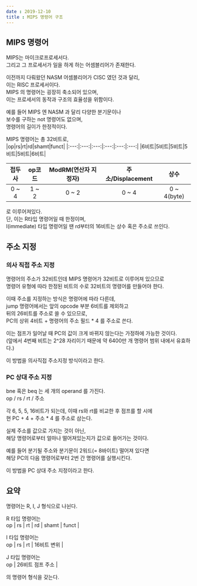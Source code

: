 ```yaml
---
date : 2019-12-10
title : MIPS 명령어 구조
---
```


## MIPS 명령어

MIPS는 마이크로프로세서다.  
그리고 그 프로세서가 일을 하게 하는 어셈블리어가 존재한다.  

이전까지 다뤄왔던 NASM 어셈블리어가 CISC 였던 것과 달리,  
이는 RISC 프로세서이다.  
MIPS 의 명령어는 굉장히 축소되어 있으며,  
이는 프로세서의 동작과 구조의 효율성을 위함이다.  

예를 들어 MIPS 엔 NASM 과 달리 다양한 분기문이나  
보수를 구하는 not 명령어도 없으며,  
명령어의 길이가 한정적이다.  

MIPS 명령어는 총 32비트로,  
|op|rs|rt|rd|shamt|funct|
|:---:|:---:|:---:|:---:|:---:|:---:| 
|6비트|5비트|5비트|5비트|5비트|6비트|  

|접두사|op코드|ModRM(연산자 지정자)|주소/Displacement|상수|
|:---:|:---:|:---:|:---:|:---:|
|0 ~ 4|1 ~ 2|0 ~ 2|0 ~ 4| 0 ~ 4(byte) |  

로 이루어져있다.  
단, 이는 R타입 명령어일 때 한정이며,  
I(immediate) 타입 명령어일 땐 rd부터의 16비트는 상수 혹은 주소로 쓰인다.  


## 주소 지정

### 의사 직접 주소 지정

명령어의 주소가 32비트인데 MIPS 명령어가 32비트로 이루어져 있으므로  
명령어 유형에 따라 한정된 비트의 수로 32비트의 명령어를 만들어야 한다.  

이때 주소를 지정하는 방식은 명령어에 따라 다른데,  
jump 명령어에서는 앞의 opcode 부분 6비트를 제외하고  
뒤의 26비트를 주소로 쓸 수 있으므로,  
PC의 상위 4비트 + 명령어의 주소 필드 * 4 를 주소로 쓴다.  

이는 점프가 일어날 때 PC의 값이 크게 바뀌지 않는다는 가정하에 가능한 것이다.  
(앞에서 4번째 비트는 2^28 자리이기 때문에 약 6400만 개 명령어 범위 내에서 유효하다.)  

이 방법을 의사직접 주소지정 방식이라고 한다.  



### PC 상대 주소 지정

bne 혹은 beq 는 세 개의 operand 를 가진다.  
op / rs / rt / 주소  

각 6, 5, 5, 16비트가 되는데, 이때 rs와 rt를 비교한 후 점프를 할 시에  
현 PC + 4 + 주소 * 4 를 주소로 삼는다.  

실제 주소를 값으로 가지는 것이 아닌,  
해당 명령어로부터 얼마나 떨어져있는지가 값으로 들어가는 것이다.  

예를 들어 분기될 주소와 분기문이 2워드(= 8바이트) 떨어져 있다면  
해당 PC의 다음 명령어로부터 2번 간 명령어를 실행시킨다.  

이 방법을 PC 상대 주소 지정이라고 한다.  



## 요약

명령어는 R, I, J 형식으로 나뉜다.  

R 타입 명령어는  
op | rs | rt | rd | shamt | funct |

I 타입 명령어는  
op | rs | rt | 16비트 변위 |

J 타입 명령어는  
op | 26비트 점프 주소 | 

의 명령어 형식을 갖는다.  

